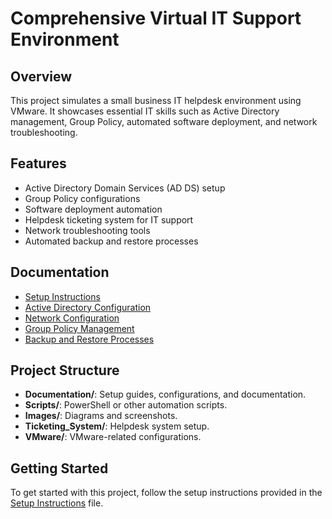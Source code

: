 # Comprehensive Virtual IT Support Environment

## Overview
This project simulates a small business IT helpdesk environment using VMware. It showcases essential IT skills such as Active Directory management, Group Policy, automated software deployment, and network troubleshooting.

## Features
- Active Directory Domain Services (AD DS) setup
- Group Policy configurations
- Software deployment automation
- Helpdesk ticketing system for IT support
- Network troubleshooting tools
- Automated backup and restore processes

## Documentation
- [Setup Instructions](./Documentation/Setup_Instructions.md)
- [Active Directory Configuration](./Documentation/AD_Configuration.md)
- [Network Configuration](./Documentation/Network_Configuration.md)
- [Group Policy Management](./Documentation/Group_Policy_Management.md)
- [Backup and Restore Processes](./Documentation/Backup_Restore.md)

## Project Structure
- **Documentation/**: Setup guides, configurations, and documentation.
- **Scripts/**: PowerShell or other automation scripts.
- **Images/**: Diagrams and screenshots.
- **Ticketing_System/**: Helpdesk system setup.
- **VMware/**: VMware-related configurations.

## Getting Started
To get started with this project, follow the setup instructions provided in the [Setup Instructions](./Documentation/Setup_Instructions.md) file.

